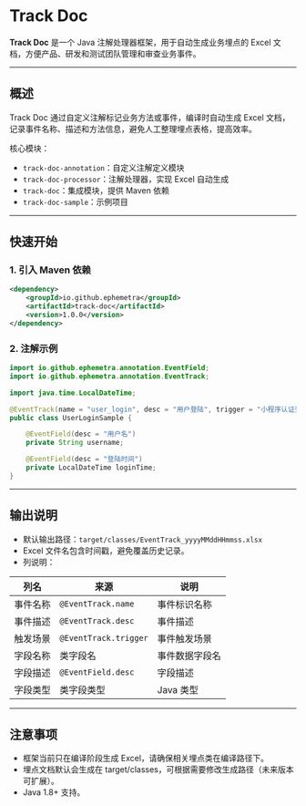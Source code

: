 # Track Doc

**Track Doc** 是一个 Java 注解处理器框架，用于自动生成业务埋点的 Excel 文档，方便产品、研发和测试团队管理和审查业务事件。

---

## 概述

Track Doc 通过自定义注解标记业务方法或事件，编译时自动生成 Excel 文档，记录事件名称、描述和方法信息，避免人工整理埋点表格，提高效率。

核心模块：

- `track-doc-annotation`：自定义注解定义模块
- `track-doc-processor`：注解处理器，实现 Excel 自动生成
- `track-doc`：集成模块，提供 Maven 依赖
- `track-doc-sample`：示例项目

---

## 快速开始

### 1. 引入 Maven 依赖

```xml
<dependency>
    <groupId>io.github.ephemetra</groupId>
    <artifactId>track-doc</artifactId>
    <version>1.0.0</version>
</dependency>
```

### 2. 注解示例
```java
import io.github.ephemetra.annotation.EventField;
import io.github.ephemetra.annotation.EventTrack;

import java.time.LocalDateTime;

@EventTrack(name = "user_login", desc = "用户登陆", trigger = "小程序认证登陆")
public class UserLoginSample {

    @EventField(desc = "用户名")
    private String username;

    @EventField(desc = "登陆时间")
    private LocalDateTime loginTime;
}
```

---

## 输出说明
- 默认输出路径：`target/classes/EventTrack_yyyyMMddHHmmss.xlsx`
- Excel 文件名包含时间戳，避免覆盖历史记录。
- 列说明：

| 列名   | 来源                    | 说明      |
| ---- | --------------------- | ------- |
| 事件名称 | `@EventTrack.name`    | 事件标识名称  |
| 事件描述 | `@EventTrack.desc`    | 事件描述    |
| 触发场景 | `@EventTrack.trigger` | 事件触发场景  |
| 字段名称 | 类字段名                  | 事件数据字段名 |
| 字段描述 | `@EventField.desc`    | 字段描述    |
| 字段类型 | 类字段类型                 | Java 类型 |

---

## 注意事项
- 框架当前只在编译阶段生成 Excel，请确保相关埋点类在编译路径下。
- 埋点文档默认会生成在 target/classes，可根据需要修改生成路径（未来版本可扩展）。
- Java 1.8+ 支持。